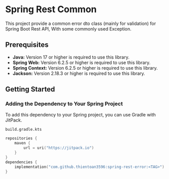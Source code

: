 # Spring Rest Common
This project provide a common error dto class (mainly for validation) for Spring Boot Rest API,
With some commonly used Exception.
## Prerequisites

- **Java:** Version 17 or higher is required to use this library.
- **Spring Web:** Version 6.2.5 or higher is required to use this library.
- **Spring Context:** Version 6.2.5 or higher is required to use this library.
- **Jackson:** Version 2.18.3 or higher is required to use this library.
## Getting Started

### Adding the Dependency to Your Spring Project

To add this dependency to your Spring project, you can use Gradle with JitPack.

`build.gradle.kts`
```kotlin
repositories {
    maven {
        url = uri("https://jitpack.io")
    }
}
dependencies {
    implementation("com.github.thientoan3596:spring-rest-error:<TAG>")
}
```